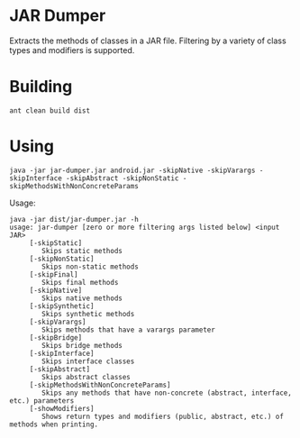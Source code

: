 # JAR Dumper
Extracts the methods of classes in a JAR file. Filtering by a variety
of class types and modifiers is supported.

# Building

	ant clean build dist

# Using

	java -jar jar-dumper.jar android.jar -skipNative -skipVarargs -skipInterface -skipAbstract -skipNonStatic -skipMethodsWithNonConcreteParams

Usage:

	java -jar dist/jar-dumper.jar -h
	usage: jar-dumper [zero or more filtering args listed below] <input JAR>
         [-skipStatic]
            Skips static methods
         [-skipNonStatic]
            Skips non-static methods
         [-skipFinal]
            Skips final methods
         [-skipNative]
            Skips native methods
         [-skipSynthetic]
            Skips synthetic methods
         [-skipVarargs]
            Skips methods that have a varargs parameter
         [-skipBridge]
            Skips bridge methods
         [-skipInterface]
            Skips interface classes
         [-skipAbstract]
            Skips abstract classes
         [-skipMethodsWithNonConcreteParams]
            Skips any methods that have non-concrete (abstract, interface, etc.) parameters
         [-showModifiers]
            Shows return types and modifiers (public, abstract, etc.) of methods when printing.
				  
